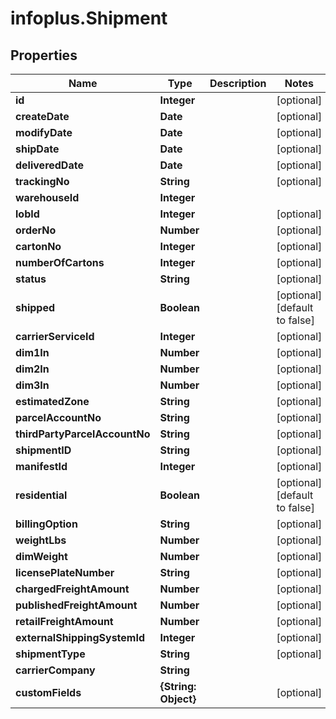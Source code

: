 # infoplus.Shipment

## Properties
Name | Type | Description | Notes
------------ | ------------- | ------------- | -------------
**id** | **Integer** |  | [optional] 
**createDate** | **Date** |  | [optional] 
**modifyDate** | **Date** |  | [optional] 
**shipDate** | **Date** |  | [optional] 
**deliveredDate** | **Date** |  | [optional] 
**trackingNo** | **String** |  | [optional] 
**warehouseId** | **Integer** |  | 
**lobId** | **Integer** |  | [optional] 
**orderNo** | **Number** |  | [optional] 
**cartonNo** | **Integer** |  | [optional] 
**numberOfCartons** | **Integer** |  | [optional] 
**status** | **String** |  | [optional] 
**shipped** | **Boolean** |  | [optional] [default to false]
**carrierServiceId** | **Integer** |  | [optional] 
**dim1In** | **Number** |  | [optional] 
**dim2In** | **Number** |  | [optional] 
**dim3In** | **Number** |  | [optional] 
**estimatedZone** | **String** |  | [optional] 
**parcelAccountNo** | **String** |  | [optional] 
**thirdPartyParcelAccountNo** | **String** |  | [optional] 
**shipmentID** | **String** |  | [optional] 
**manifestId** | **Integer** |  | [optional] 
**residential** | **Boolean** |  | [optional] [default to false]
**billingOption** | **String** |  | [optional] 
**weightLbs** | **Number** |  | [optional] 
**dimWeight** | **Number** |  | [optional] 
**licensePlateNumber** | **String** |  | [optional] 
**chargedFreightAmount** | **Number** |  | [optional] 
**publishedFreightAmount** | **Number** |  | [optional] 
**retailFreightAmount** | **Number** |  | [optional] 
**externalShippingSystemId** | **Integer** |  | [optional] 
**shipmentType** | **String** |  | [optional] 
**carrierCompany** | **String** |  | 
**customFields** | **{String: Object}** |  | [optional] 


